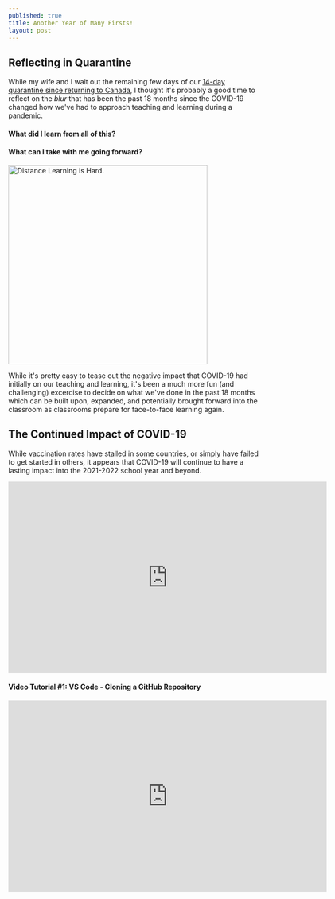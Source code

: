 ```yaml
---
published: true
title: Another Year of Many Firsts!
layout: post
---
```


## Reflecting in Quarantine
While my wife and I wait out the remaining few days of our [14-day quarantine since returning to Canada](https://www.canada.ca/en/public-health/services/diseases/coronavirus-disease-covid-19.html), I thought it's probably a good time to reflect on the *blur* that has been the past 18 months since the COVID-19 changed how we've had to approach teaching and learning during a pandemic.

#### What did I learn from all of this?
#### What can I take with me going forward?

<img src="https://covid-19archive.org/files/large/d756d9711a220a433229f8cc1455a9559fee0194.jpg" alt="Distance Learning is Hard." width="400"/>

While it's pretty easy to tease out the negative impact that COVID-19 had initially on our teaching and learning, it's been a much more fun (and challenging) excercise to decide on what we've done in the past 18 months which can be built upon, expanded, and potentially brought forward into the classroom as classrooms prepare for face-to-face learning again.

## The Continued Impact of COVID-19
While vaccination rates have stalled in some countries, or simply have failed to get started in others, it appears that COVID-19 will continue to have a lasting impact into the 2021-2022 school year and beyond.
<iframe src="https://public.domo.com/cards/31O7r" width="640" height="385" marginheight="0" marginwidth="0" frameborder="0"></iframe>

#### Video Tutorial #1: VS Code - Cloning a GitHub Repository
<iframe width="640" height="385"
src="https://www.youtube.com/embed/9cMWR-EGFuY" 
frameborder="0"
allow="accelerometer; autoplay; encrypted-media; gyroscope; picture-in-picture" 
allowfullscreen></iframe>